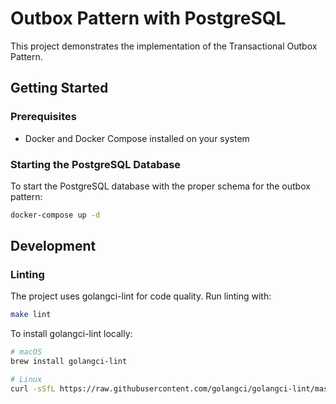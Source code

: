 # Outbox Pattern with PostgreSQL

This project demonstrates the implementation of the Transactional Outbox Pattern.

## Getting Started

### Prerequisites

- Docker and Docker Compose installed on your system

### Starting the PostgreSQL Database

To start the PostgreSQL database with the proper schema for the outbox pattern:

```bash
docker-compose up -d
```

## Development

### Linting

The project uses golangci-lint for code quality. Run linting with:

```bash
make lint
```

To install golangci-lint locally:

```bash
# macOS
brew install golangci-lint

# Linux
curl -sSfL https://raw.githubusercontent.com/golangci/golangci-lint/master/install.sh | sh -s -- -b $(go env GOPATH)/bin
```